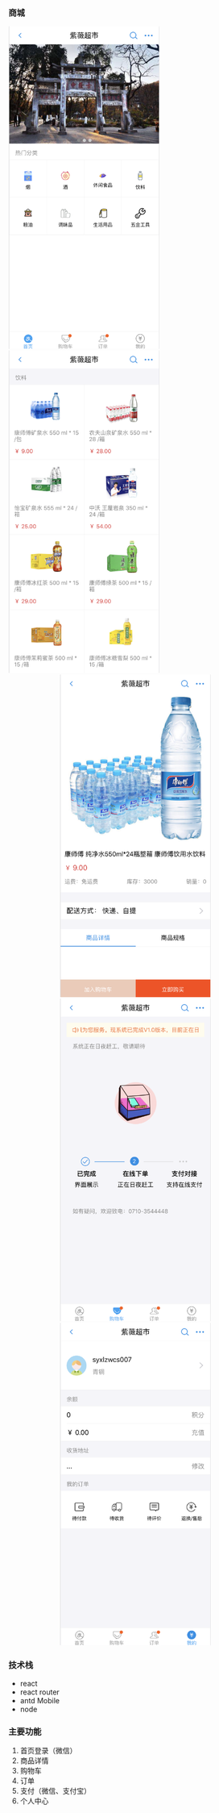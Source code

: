 ### 商城

<div style="display:flex,justify-content:center" >
    <img src="./img/1.png" width = "300" >
    <img src="./img/2.png" width = "300" >
</div>
<div align=center >
    <img src="./img/3.png" width = "300" >
    <img src="./img/4.png" width = "300" >
</div>
<div align=center >
    <img src="./img/5.png" width = "300" >
</div>

### 技术栈
- react 
- react router 
- antd Mobile
- node 


### 主要功能
1. 首页登录（微信）
2. 商品详情
3. 购物车
4. 订单
5. 支付（微信、支付宝）
6. 个人中心

